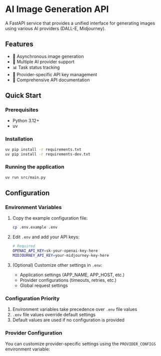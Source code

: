 # AI Image Generation API

A FastAPI service that provides a unified interface for generating images using various AI providers (DALL-E, Midjourney).

## Features

- 🚀 Asynchronous image generation
- 🔄 Multiple AI provider support
- 📊 Task status tracking
- 🔐 Provider-specific API key management
- 📝 Comprehensive API documentation

## Quick Start

### Prerequisites

- Python 3.12+
- uv

### Installation

```bash
uv pip install -r requirements.txt
uv pip install -r requirements-dev.txt
```

### Running the application

```bash
uv run src/main.py
```

## Configuration

### Environment Variables

1. Copy the example configuration file:
   ```bash
   cp .env.example .env
   ```

2. Edit `.env` and add your API keys:
   ```bash
   # Required
   OPENAI_API_KEY=sk-your-openai-key-here
   MIDJOURNEY_API_KEY=your-midjourney-key-here
   ```

3. (Optional) Customize other settings in `.env`:
   - Application settings (APP_NAME, APP_HOST, etc.)
   - Provider configurations (timeouts, retries, etc.)
   - Global request settings

### Configuration Priority

1. Environment variables take precedence over `.env` file values
2. `.env` file values override default settings
3. Default values are used if no configuration is provided

### Provider Configuration

You can customize provider-specific settings using the `PROVIDER_CONFIGS` environment variable:

